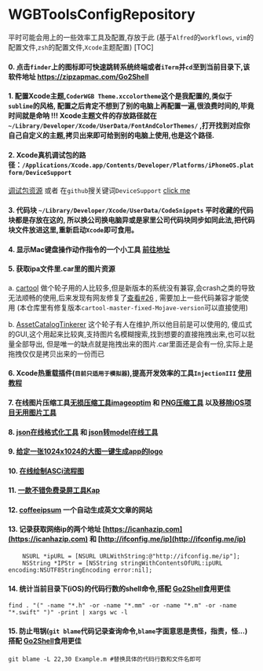 # WGBToolsConfigRepository
平时可能会用上的一些效率工具及配置,存放于此 
(基于`Alfred`的`workflows`, `vim`的配置文件,`zsh`的配置文件,`Xcode`主题配置)
[TOC]

#### 0. 点击`finder`上的图标即可快速跳转系统终端或者`iTerm`并`cd`至到当前目录下,该软件地址 https://zipzapmac.com/Go2Shell

#### 1. 配置Xcode主题,`CoderWGB Theme.xccolortheme`这个是我配置的,类似于`sublime`的风格, 配置之后肯定不想到了别的电脑上再配置一遍,很浪费时间的,毕竟时间就是命呐 !!!  Xcode主题文件的存放路径就在`~/Library/Developer/Xcode/UserData/FontAndColorThemes/` ,打开找到对应你自己自定义的主题,拷贝出来即可给到别的电脑上使用,也是这个路径. 

#### 2. Xcode真机调试包的路径：`/Applications/Xcode.app/Contents/Developer/Platforms/iPhoneOS.platform/DeviceSupport` 
   [调试包资源](https://github.com/iGhibli/iOS-DeviceSupport) 或者 在`github`搜关键词`DeviceSupport` 
   [click me](https://github.com/search?utf8=%E2%9C%93&q=DeviceSupport&ref=simplesearch)

#### 3. 代码块 `~/Library/Developer/Xcode/UserData/CodeSnippets` 平时收藏的代码块都是存放在这的, 所以换公司换电脑异或是家里公司代码块同步如同此法,把代码块文件放进这里,重新启动`Xcode`即可食用。

#### 4. 显示Mac键盘操作动作指令的一个小工具 [前往地址](https://github.com/keycastr/keycastr) 

#### 5. 获取ipa文件里.car里的图片资源

a.   [cartool](<https://github.com/steventroughtonsmith/cartool>)   做个轮子用的人比较多,但是新版本的系统没有兼容,会crash之类的导致无法顺畅的使用,后来发现有网友修复了[查看#26](<https://github.com/steventroughtonsmith/cartool/pull/26/commits/93c1cedd304bb4b4ad987bb1be10e453536b9300>) , 需要加上一些代码兼容才能使用 (本仓库里有修复版本`cartool-master-fixed-Mojave-version`可以直接使用)

b. [AssetCatalogTinkerer](<https://github.com/insidegui/AssetCatalogTinkerer>) 这个轮子有人在维护,所以他目前是可以使用的, 傻瓜式的GUI,这个用起来比较爽,支持图片名模糊搜索,找到想要的直接拖拽出来,也可以批量全部导出, 但是唯一的缺点就是拖拽出来的图片.car里面还是会有一份,实际上是拖拽仅仅是拷贝出来的一份而已

#### 6. Xcode热重载插件(`目前只适用于模拟器`),提高开发效率的工具`InjectionIII` [使用教程](http://wangguibin.github.io/#/posts/Xcode辅助工具之热重载插件利器) 

#### 7. 在线图片压缩工具[无损压缩工具imageoptim](https://imageoptim.com/mac) 和 [PNG压缩工具](https://tinypng.com/) 以及[移除iOS项目无用图片工具](https://github.com/tinymind/LSUnusedResources)

#### 8. [json在线格式化工具](https://www.json.cn/) 和 [json转model在线工具](http://modelend.com/)

#### 9. [给定一张1024x1024的大图一键生成app的logo](https://icon.wuruihong.com)

#### 10. [在线绘制ASCi流程图](http://asciiflow.com/) 

#### 11. [一款不错免费录屏工具Kap](https://getkap.co/) 
#### 12. [coffeeipsum](http://coffeeipsum.com/) 一个自动生成英文文章的网站
#### 13. 记录获取网络ip的两个地址 [https://icanhazip.com](https://icanhazip.com) 和 [http://ifconfig.me/ip](http://ifconfig.me/ip) 
```objc
    NSURL *ipURL = [NSURL URLWithString:@"http://ifconfig.me/ip"];
    NSString *IPStr = [NSString stringWithContentsOfURL:ipURL encoding:NSUTF8StringEncoding error:nil];

```
#### 14. 统计当前目录下(iOS)的代码行数的shell命令,搭配 [Go2Shell](https://zipzapmac.com/Go2Shell)食用更佳
```shell
find . "(" -name "*.h" -or -name "*.mm" -or -name "*.m" -or -name "*.swift" ")" -print | xargs wc -l
``` 
#### 15. 防止甩锅(**`git blame`代码记录查询命令,`blame`字面意思是责怪，指责，怪...**) 搭配 [Go2Shell](https://zipzapmac.com/Go2Shell)食用更佳
```shell
git blame -L 22,30 Example.m #替换具体的代码行数和文件名即可
``` 


